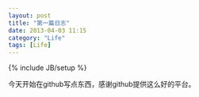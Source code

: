```yaml
---
layout: post
title: "第一篇日志"
date: 2013-04-03 11:15
category: "Life"
tags: [Life]
---
```

{% include JB/setup %}

今天开始在github写点东西，感谢github提供这么好的平台。
